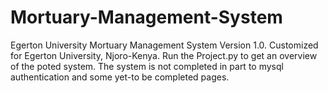 # Mortuary-Management-System
Egerton University Mortuary Management System Version 1.0.
Customized for Egerton University, Njoro-Kenya.
Run the Project.py to get an overview of the poted system.
The system is not completed in part to mysql authentication and some yet-to be completed pages.
